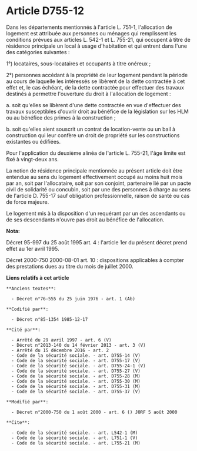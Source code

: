 # Article D755-12

Dans les départements mentionnés à l'article L. 751-1, l'allocation de logement est attribuée aux personnes ou ménages qui
remplissent les conditions prévues aux articles L. 542-1 et L. 755-21, qui occupent à titre de résidence principale un local
à usage d'habitation et qui entrent dans l'une des catégories suivantes :

1°) locataires, sous-locataires et occupants à titre onéreux ;

2°) personnes accédant à la propriété de leur logement pendant la période au cours de laquelle les intéressés se libèrent de
la dette contractée à cet effet et, le cas échéant, de la dette contractée pour effectuer des travaux destinés à permettre
l'ouverture du droit à l'allocation de logement : 

a. soit qu'elles se libèrent d'une dette contractée en vue d'effectuer des travaux susceptibles d'ouvrir droit au bénéfice de
la législation sur les HLM ou au bénéfice des primes à la construction ;

b. soit qu'elles aient souscrit un contrat de location-vente ou un bail à construction qui leur confère un droit de propriété
sur les constructions existantes ou édifiées.

Pour l'application du deuxième alinéa de l'article L. 755-21, l'âge limite est fixé à vingt-deux ans.

La notion de résidence principale mentionnée au présent article doit être entendue au sens du logement effectivement occupé
au moins huit mois par an, soit par l'allocataire, soit par son conjoint, partenaire lié par un pacte civil de solidarité ou
concubin, soit par une des personnes à charge au sens de l'article D. 755-17 sauf obligation professionnelle, raison de santé
ou cas de force majeure.

Le logement mis à la disposition d'un requérant par un des ascendants ou de ses descendants n'ouvre pas droit au bénéfice de
l'allocation.

**Nota:**

Décret 95-997 du 25 août 1995 art. 4 : l'article 1er du présent décret prend effet au 1er avril 1995.  

Décret 2000-750 2000-08-01 art. 10 : dispositions applicables à compter des prestations dues au titre du mois de juillet
2000.

**Liens relatifs à cet article**

	**Anciens textes**:

	  - Décret n°76-555 du 25 juin 1976 - art. 1 (Ab)

	**Codifié par**:

	  - Décret n°85-1354 1985-12-17

	**Cité par**:

	  - Arrêté du 29 avril 1997 - art. 6 (V)
	  - Décret n°2013-140 du 14 février 2013 - art. 3 (V)
	  - Arrêté du 15 décembre 2016 - art. 2
	  - Code de la sécurité sociale. - art. D755-14 (V)
	  - Code de la sécurité sociale. - art. D755-17 (V)
	  - Code de la sécurité sociale. - art. D755-24-1 (V)
	  - Code de la sécurité sociale. - art. D755-27 (V)
	  - Code de la sécurité sociale. - art. D755-28 (M)
	  - Code de la sécurité sociale. - art. D755-30 (M)
	  - Code de la sécurité sociale. - art. D755-31 (M)
	  - Code de la sécurité sociale. - art. D755-37 (V)

	**Modifié par**:

	  - Décret n°2000-750 du 1 août 2000 - art. 6 () JORF 5 août 2000

	**Cite**:

	  - Code de la sécurité sociale. - art. L542-1 (M)
	  - Code de la sécurité sociale. - art. L751-1 (V)
	  - Code de la sécurité sociale. - art. L755-21 (M)
